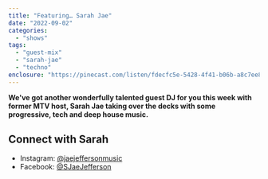 ```yaml
---
title: "Featuring… Sarah Jae"
date: "2022-09-02"
categories: 
  - "shows"
tags: 
  - "guest-mix"
  - "sarah-jae"
  - "techno"
enclosure: "https://pinecast.com/listen/fdecfc5e-5428-4f41-b06b-a8c7ee82ad69.mp3 71179251 audio/mpeg "
---
```


**We've got another wonderfully talented guest DJ for you this week with former MTV host, Sarah Jae taking over the decks with some progressive, tech and deep house music.**

## Connect with Sarah

- Instagram: [@jaejeffersonmusic](https://www.instagram.com/jaejeffersonmusic/)
- Facebook: [@SJaeJefferson](https://www.facebook.com/SJaeJefferson/)
